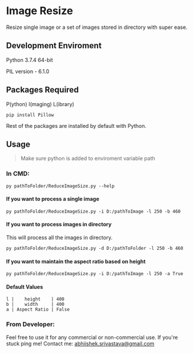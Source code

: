 # Image Resize
Resize single image or a set of images stored in directory with super ease.

## Development Enviroment
Python 3.7.4 64-bit

PIL version - 6.1.0

## Packages Required
P(ython) I(maging) L(ibrary)
```
pip install Pillow
```
Rest of the packages are installed by default with Python.

## Usage
> Make sure python is added to enviroment variable path

### In CMD:
```
py pathToFolder/ReduceImageSize.py --help
```

#### If you want to process a single image
```
py pathToFolder/ReduceImageSize.py -i D:/pathToImage -l 250 -b 460
```

#### If you want to process images in directory
This will process all the images in directory.
```
py pathToFolder/ReduceImageSize.py -d D:/pathToFolder -l 250 -b 460
```

#### If you want to maintain the aspect ratio based on height
```
py pathToFolder/ReduceImageSize.py -i D:/pathToImage -l 250 -a True
```

#### Default Values
```
l |    height    | 400  
b |    width     | 400  
a | Aspect Ratio | False
```

### From Developer:
Feel free to use it for any commercial or non-commercial use. 
If you're stuck ping me!
Contact me: abhiishek.srivastava@gmail.com
